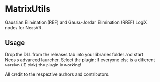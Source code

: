 # MatrixUtils
Gaussian Elimination (REF) and Gauss-Jordan Elimination (RREF) LogiX nodes for NeosVR. 

## Usage
Drop the DLL from the releases tab into your libraries folder and start Neos's advanced launcher. Select the plugin; If everyone else is a different version (IE pink) the plugin is working!

All credit to the respective authors and contributors.
